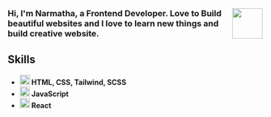 

<br>
 <h3><img src="https://media.giphy.com/media/Z96Ax1zh5aSsHczGve/giphy.gif" width="60" align='right'>Hi, I'm Narmatha, a Frontend Developer. Love to Build beautiful websites and I love to learn new things and build creative website.<h3>
 
 
 <h2><b>Skills<b></h2>
 
  <ul>
    <li><img src="https://media.giphy.com/media/cUAGuLiEcTBwRfkAQq/giphy.gif" width="20"> HTML, CSS, Tailwind, SCSS </li>
    <li><img src="https://media.giphy.com/media/ln7z2eWriiQAllfVcn/giphy.gif" width="20"> JavaScript </li>
    <li><img src="https://media.giphy.com/media/eNAsjO55tPbgaor7ma/giphy.gif" width="20"> React</li>
  </ul>  
   


